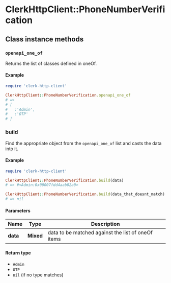 # ClerkHttpClient::PhoneNumberVerification

## Class instance methods

### `openapi_one_of`

Returns the list of classes defined in oneOf.

#### Example

```ruby
require 'clerk-http-client'

ClerkHttpClient::PhoneNumberVerification.openapi_one_of
# =>
# [
#   :'Admin',
#   :'OTP'
# ]
```

### build

Find the appropriate object from the `openapi_one_of` list and casts the data into it.

#### Example

```ruby
require 'clerk-http-client'

ClerkHttpClient::PhoneNumberVerification.build(data)
# => #<Admin:0x00007fdd4aab02a0>

ClerkHttpClient::PhoneNumberVerification.build(data_that_doesnt_match)
# => nil
```

#### Parameters

| Name | Type | Description |
| ---- | ---- | ----------- |
| **data** | **Mixed** | data to be matched against the list of oneOf items |

#### Return type

- `Admin`
- `OTP`
- `nil` (if no type matches)

